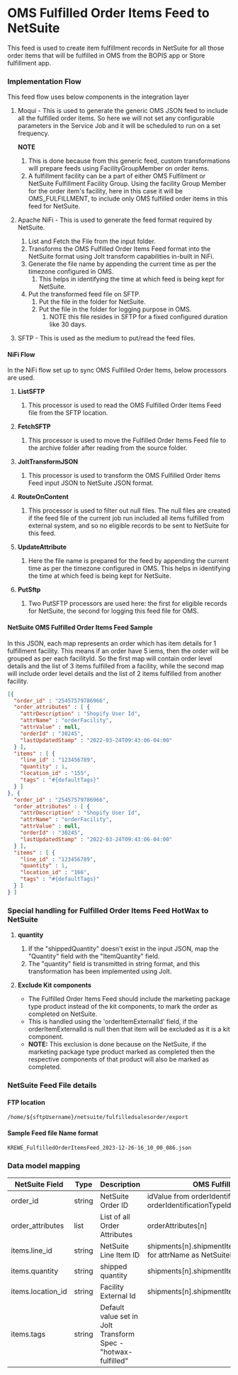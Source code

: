 # OMS Fulfilled Order Items Feed to NetSuite

This feed is used to create item fulfillment records in NetSuite for all those order items that will be fulfilled in OMS from the BOPIS app or Store fulfillment app.

### Implementation Flow

This feed flow uses below components in the integration layer
1. Moqui - This is used to generate the generic OMS JSON feed to include all the fulfilled order items.
   So here we will not set any configurable parameters in the Service Job and it will be scheduled to run on a set frequency.
   
   **NOTE**
   1. This is done because from this generic feed, custom transformations will prepare feeds using FacilityGroupMember on order items.
   2. A fulfillment facility can be a part of either OMS Fulfilment or NetSuite Fulfillment Facility Group. Using the facility Group Member for the order item's facility, here in this case it will be OMS_FULFILLMENT, to include only OMS fulfilled order items in this feed for NetSuite.
   
2. Apache NiFi - This is used to generate the feed format required by NetSuite.
   1. List and Fetch the File from the input folder.
   2. Transforms the OMS Fulfilled Order Items Feed format into the NetSuite format using Jolt 
   transform capabilities in-built in NiFi.
   3. Generate the file name by appending the current time as per the timezone configured in OMS.
      1. This helps in identifying the time at which feed is being kept for NetSuite.
   6. Put the transformed feed file on SFTP.
      1. Put the file in the folder for NetSuite.
      2. Put the file in the folder for logging purpose in OMS.
         1. NOTE this file resides in SFTP for a fixed configured duration like 30 days.
            
3. SFTP - This is used as the medium to put/read the feed files.

#### NiFi Flow

In the NiFi flow set up to sync OMS Fulfilled Order Items, below processors are used.

1. **ListSFTP**
    1. This processor is used to read the OMS Fulfilled Order Items Feed file from the SFTP location.
       
2. **FetchSFTP**
    1. This processor is used to move the Fulfilled Order Items Feed file to the archive folder after reading from the source folder.
       
3. **JoltTransformJSON**
    1. This processor is used to transform the OMS Fulfilled Order Items Feed input JSON to NetSuite JSON format.
       
4. **RouteOnContent**
    1. This processor is used to filter out null files. The null files are created if the feed file of the current job run included all items fulfilled from external system, and so no eligible records to be sent to NetSuite for this feed.
       
6. **UpdateAttribute**
    1. Here the file name is prepared for the feed by appending the current time as per the timezone configured in OMS. This helps in identifying the time at which feed is being kept for NetSuite.
       
7. **PutSftp**
    1. Two PutSFTP processors are used here: the first for eligible records for NetSuite, the second for logging this feed file for OMS.


#### NetSuite OMS Fulfilled Order Items Feed Sample

In this JSON, each map represents an order which has item details for 1 fulfillment facility. This means if an order have 5 iems, then the order will be grouped as per each facilityId. So the first map will contain order level details and the list of 3 items fulfilled from a facility, while the second map will include order level details and the list of 2 items fulfilled from another facility.


```json
[{
  "order_id" : "25457579786966",
  "order_attributes" : [ {
    "attrDescription" : "Shopify User Id",
    "attrName" : "orderFacility",
    "attrValue" : null,
    "orderId" : "30245",
    "lastUpdatedStamp" : "2022-03-24T09:43:06-04:00"
  } ],
  "items" : [ {
    "line_id" : "123456789",
    "quantity" : 1,
    "location_id" : "155",
    "tags" : "#{defaultTags}"
  } ]
}, {
  "order_id" : "25457579786966",
  "order_attributes" : [ {
    "attrDescription" : "Shopify User Id",
    "attrName" : "orderFacility",
    "attrValue" : null,
    "orderId" : "30245",
    "lastUpdatedStamp" : "2022-03-24T09:43:06-04:00"
  } ],
  "items" : [ {
    "line_id" : "123456789",
    "quantity" : 1,
    "location_id" : "166",
    "tags" : "#{defaultTags}"
  } ]
} ]
```

### Special handling for Fulfilled Order Items Feed HotWax to NetSuite

1. **quantity**
    1. If the "shippedQuantity" doesn't exist in the input JSON, map the "Quantity" field with the "ItemQuantity" field.
    2. The "quantity" field is transmitted in string format, and this transformation has been implemented using Jolt.

2. **Exclude Kit components**
    - The Fulfilled Order Items Feed should include the marketing package type product instead of the kit components, to mark the order as completed on NetSuite.
    - This is handled using the 'orderItemExternalId' field, if the orderItemExternalId is null then that item will be excluded as it is a kit component.
    - **NOTE:** This exclusion is done because on the NetSuite, if the marketing package type product marked as completed then the respective components of that product will also be marked as completed.

### NetSuite Feed File details

#### FTP location

```text
/home/${sftpUsername}/netsuite/fulfilledsalesorder/export
```

#### Sample Feed file Name format

```text
KREWE_FulfilledOrderItemsFeed_2023-12-26-16_10_00_086.json
```

### Data model mapping

| NetSuite Field  | Type    | Description | OMS Fulfilled Order Item Feed Field |
|--------|---------|-----|------------------------------------------------------------------------------------------------------------------------|
| order_id  | string  | NetSuite Order ID | idValue from orderIdentifications[n] for the orderIdentificationTypeId = NETSUITE_ORDER_ID |
| order_attributes  | list  | List of all Order Attributes| orderAttributes[n] |
| items.line_id | string  | NetSuite Line Item ID | shipments[n].shipmentItems[n].orderItemAttributes[n].attrValue for attrName as NetSuiteItemLineId |
| items.quantity | string  |shipped quantity  | shipments[n].shipmentItems[n].shippedQuantity  |
| items.location_id | string  |Facility External Id | shipments[n].shipmentItems[n].facilityExternalId |
| items.tags | string  | Default value set in Jolt Transform Spec - "hotwax-fulfilled"|  |
